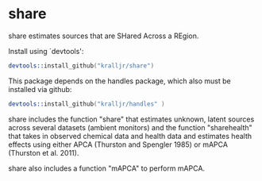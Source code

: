 share
=====

share estimates sources that are SHared Across a REgion.  

Install using `devtools':

```S
devtools::install_github("kralljr/share")
```

This package depends on the handles package, which also must be installed via github:

```S
devtools::install_github("kralljr/handles" )
```

share includes the function "share" that estimates unknown, latent sources across several datasets (ambient monitors) and the function "sharehealth" that takes in observed chemical data and health data and estimates health effects using either APCA (Thurston and Spengler 1985) or mAPCA (Thurston et al. 2011).  

share also includes a function "mAPCA" to perform mAPCA.  
